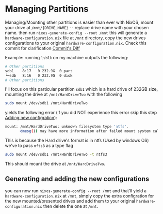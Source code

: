 # Managing Partitions
Managing/Mounting other partitions is easier than ever with NixOS, mount your drive at `/mnt/{DRIVE_NAME}` -- replace drive name with your chosen name.
then run `nixos-generate-config --root /mnt` this will generate a `hardware-configuration.nix` file at `/mnt` directory, 
copy the new drives configurations to your original `hardware-configuration.nix`.
Check this commit for clarification [Commit's Diff](https://github.com/Al-Ghoul/NixOS-Conf/commit/f9fe269005b0ce064a0af60ad715310c485a9667#diff-a8a5dc4d98dca155b4d66f435f89f3f8046c400979b5f2e6a8a6475d7e74c205)

Example:
running `lsblk` on my machine outputs the following:
```bash
# Other partitions
sdb1    8:17   0 232.9G  0 part 
└─sdb   8:16   0 232.9G  0 disk 
# Other partitions
```

I'll focus on this particular partition `sdb1` which is a hard drive of 232GB size, mounting the drive at `/mnt/HardDriveTwo` with the following
```bash
sudo mount /dev/sdb1 /mnt/HardDriveTwo
```
yields the following error (if you did NOT experience this error skip this step [Adding new configration](#generating-and-adding-the-new-configurations)):
```bash
mount: /mnt/HardDriveTwo: unknown filesystem type 'ntfs'.
       dmesg(1) may have more information after failed mount system call.
```
This is because the Hard drive's format is in ntfs (Used by windows OS) we've to pass `nfts3` as a type flag
```bash
sudo mount /dev/sdb1 /mnt/HardDriveTwo -t ntfs3
```
This should mount the drive at `/mnt/HardDriveTwo`.

## Generating and adding the new configurations
you can now run `nixos-generate-config --root /mnt` and that'll yield a `hardware-configuration.nix` at `/mnt`, 
simply copy the extra configration for the new mounted/presented drives and add them to your original `hardware-configuration.nix` then delete the one at `/mnt`.
